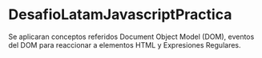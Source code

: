 # DesafioLatamJavascriptPractica
Se aplicaran conceptos referidos Document Object Model (DOM), eventos del DOM para reaccionar a elementos HTML y Expresiones Regulares.
